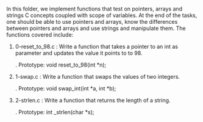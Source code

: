 In this folder, we implement functions that test on pointers, arrays and strings C concepts coupled with
scope of variables.
At the end of the tasks, one should be able to use pointers and arrays, know the differences between pointers and arrays and use strings and manipulate them.
The functions covered include:

1. 0-reset_to_98.c : Write a function that takes a pointer to an int as parameter and updates the value it points to to 98.

	. Prototype: void reset_to_98(int *n);

2. 1-swap.c : Write a function that swaps the values of two integers.

	. Prototype: void swap_int(int *a, int *b);

3. 2-strlen.c : Write a function that returns the length of a string.

	. Prototype: int _strlen(char *s);

